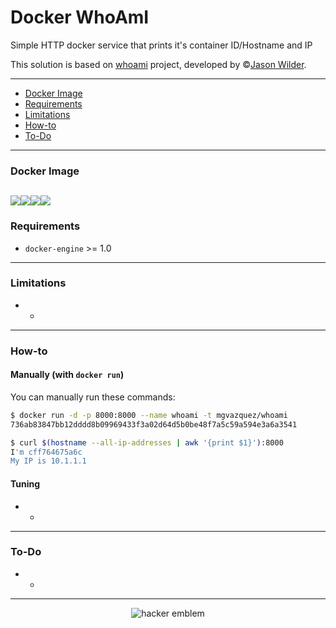 # Docker WhoAmI

Simple HTTP docker service that prints it's container ID/Hostname and IP

This solution is based on [whoami](https://github.com/jwilder/whoami) project, developed by &copy;[Jason Wilder](https://github.com/jwilder).

---

* [Docker Image](#docker-image)
* [Requirements](#requirements)
* [Limitations](#limitations)
* [How-to](#how-to)
* [To-Do](#to-do)

---
### Docker Image

[![](https://images.microbadger.com/badges/image/mgvazquez/whoami.svg)](https://microbadger.com/images/mgvazquez/whoami "Get your own image badge on microbadger.com")[![](https://images.microbadger.com/badges/version/mgvazquez/whoami.svg)](https://microbadger.com/images/mgvazquez/whoami "Get your own version badge on microbadger.com")[![](https://images.microbadger.com/badges/commit/mgvazquez/whoami.svg)](https://microbadger.com/images/mgvazquez/whoami "Get your own commit badge on microbadger.com")[![](https://images.microbadger.com/badges/license/mgvazquez/whoami.svg)](https://microbadger.com/images/mgvazquez/whoami "Get your own license badge on microbadger.com")
---

### Requirements
* `docker-engine` >= 1.0

---

### Limitations
* -

---

### How-to

#### Manually (with `docker run`)

You can manually run these commands:

```bash
$ docker run -d -p 8000:8000 --name whoami -t mgvazquez/whoami
736ab83847bb12dddd8b09969433f3a02d64d5b0be48f7a5c59a594e3a6a3541

$ curl $(hostname --all-ip-addresses | awk '{print $1}'):8000
I'm cff764675a6c
My IP is 10.1.1.1
```

#### Tuning

* -

---

### To-Do
* -

---

<p align="center"><img src="http://www.catb.org/hacker-emblem/glider.png" alt="hacker emblem"></p>